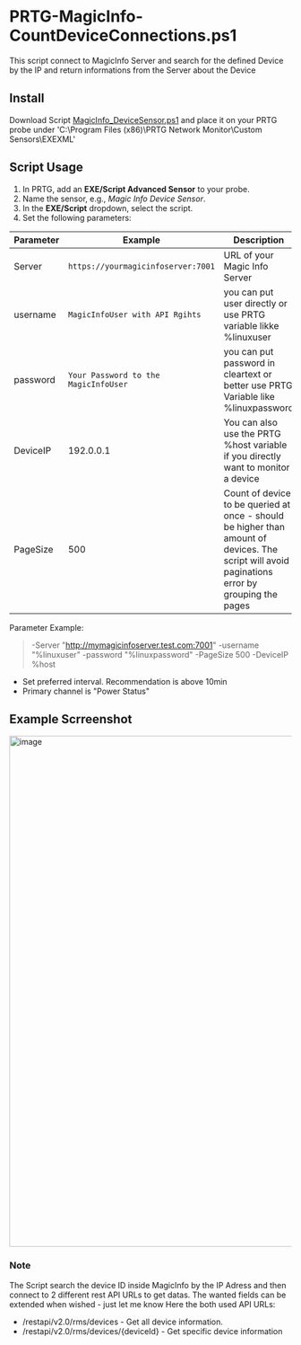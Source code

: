 # PRTG-MagicInfo-CountDeviceConnections.ps1
This script connect to MagicInfo Server and search for the defined Device by the IP and return informations from the Server about the Device

## Install
Download Script [MagicInfo_DeviceSensor.ps1](https://github.com/limpleg/PRTG-SamsungMagicInfo-Powershells/blob/main/MagicInfo_DeviceSensor.ps1)
and place it on your PRTG probe under
'C:\Program Files (x86)\PRTG Network Monitor\Custom Sensors\EXEXML'

## Script Usage
1. In PRTG, add an **EXE/Script Advanced Sensor** to your probe.
2. Name the sensor, e.g., *Magic Info Device Sensor*.
3. In the **EXE/Script** dropdown, select the script.
4. Set the following parameters:

| Parameter   | Example                                | Description                                      |
|-------------|----------------------------------------|--------------------------------------------------|
| Server     | `https://yourmagicinfoserver:7001`      | URL of your Magic Info Server      |
| username    | `MagicInfoUser with API Rgihts` | you can put user directly or use PRTG variable likke %linuxuser                        |
| password   | `Your Password to the MagicInfoUser`    | you can put password in cleartext or better use PRTG Variable like %linuxpassword    |
| DeviceIP | 192.0.0.1 | You can also use the PRTG %host variable if you directly want to monitor a device |
| PageSize | 500 | Count of device to be queried at once - should be higher than amount of devices. The script will avoid paginations error by grouping the pages |

Parameter Example:

> -Server "http://mymagicinfoserver.test.com:7001" -username "%linuxuser" -password "%linuxpassword" -PageSize 500 -DeviceIP %host

- Set preferred interval. Recommendation is above 10min
- Primary channel is "Power Status"

## Example Scrreenshot
<img width="1439" height="910" alt="image" src="https://github.com/user-attachments/assets/75f681b4-fdfb-4a92-be9c-b37ac912df31" />

### Note 
The Script search the device ID inside MagicInfo by the IP Adress and then connect to 2 different rest API URLs to get datas.
The wanted fields can be extended when wished - just let me know
Here the both used API URLs:
- /restapi/v2.0/rms/devices - Get all device information.
- /restapi/v2.0/rms/devices/{deviceId} - Get specific device information

